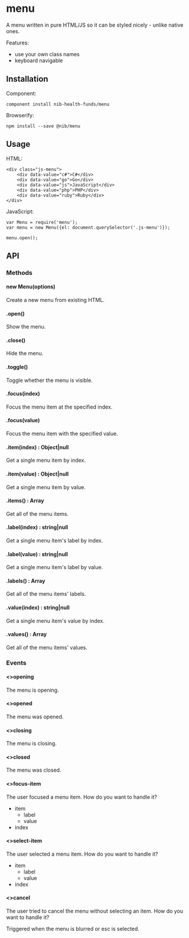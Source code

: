 # menu

A menu written in pure HTML/JS so it can be styled nicely - unlike native ones.

Features:

 - use your own class names
 - keyboard navigable

## Installation

Component:

    component install nib-health-funds/menu
    
Browserify:

    npm install --save @nib/menu

## Usage

HTML:

    <div class="js-menu">
        <div data-value="c#">C#</div>
        <div data-value="go">Go</div>
        <div data-value="js">JavaScript</div>
        <div data-value="php">PHP</div>
        <div data-value="ruby">Ruby</div>
    </div>
    
JavaScript:

    var Menu = require('menu');
    var menu = new Menu({el: document.querySelector('.js-menu')});

    menu.open();

## API

### Methods

#### new Menu(options)

Create a new menu from existing HTML.

#### .open()

Show the menu.

#### .close()

Hide the menu.

#### .toggle()

Toggle whether the menu is visible.

#### .focus(index)

Focus the menu item at the specified index.

#### .focus(value)

Focus the menu item with the specified value.
 
#### .item(index) : Object|null

Get a single menu item by index.

#### .item(value) : Object|null
 
Get a single menu item by value.

#### .items() : Array

Get all of the menu items.

#### .label(index) : string|null

Get a single menu item's label by index.

#### .label(value) : string|null

Get a single menu item's label by value.

#### .labels() : Array

Get all of the menu items' labels.

#### .value(index) : string|null

Get a single menu item's value by index.
 
#### .values() : Array

Get all of the menu items' values.

### Events

#### <>opening

The menu is opening.

#### <>opened

The menu was opened.

#### <>closing

The menu is closing.

#### <>closed

The menu was closed.

#### <>focus-item

The user focused a menu item. How do you want to handle it?

- item
    - label
    - value
- index

#### <>select-item

The user selected a menu item. How do you want to handle it?

- item
    - label
    - value
- index

#### <>cancel

The user tried to cancel the menu without selecting an item. How do you want to handle it?

Triggered when the menu is blurred or esc is selected.
